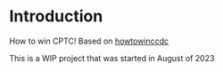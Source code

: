 # Introduction
How to win CPTC! Based on [howtowinccdc](https://howtowinccdc.com/)


This is a WIP project that was started in August of 2023

